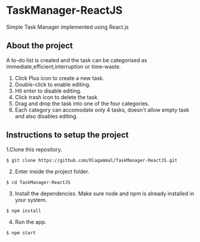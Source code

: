 # TaskManager-ReactJS
Simple Task Manager implemented using React.js

## About the project
A to-do list is created and the task can be categorised as immediate,efficient,interruption or time-waste.
1. Click Plus icon to create a new task.
2. Double-click to enable editing.
3. Hit enter to disable editing.
4. Click trash icon to delete the task.
5. Drag and drop the task into one of the four categories.
6. Each category can accomodate only 4 tasks, doesn't allow empty task and also disables editing.

## Instructions to setup the project
1.Clone this repository.

 `$ git clone https://github.com/Olagammal/TaskManager-ReactJS.git`

2. Enter inside the project folder.

 `$ cd TaskManager-ReactJS`

3. Install the dependencies. Make sure node and npm is already installed in your system.

 `$ npm install`

4. Run the app.

 `$ npm start`


